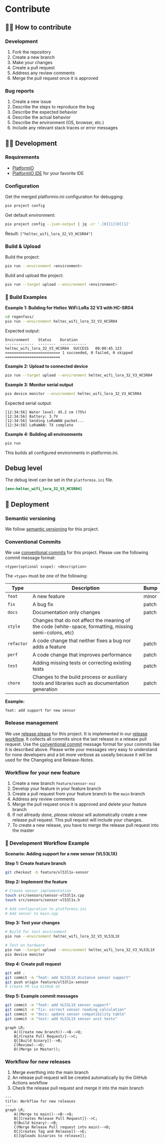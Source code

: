 # Contribute

## 👩‍💻 How to contribute

### Development

1. Fork the repository
2. Create a new branch
3. Make your changes
4. Create a pull request
5. Address any review comments
6. Merge the pull request once it is approved

### Bug reports

1. Create a new issue
2. Describe the steps to reproduce the bug
3. Describe the expected behavior
4. Describe the actual behavior
5. Describe the environment
(OS, browser, etc.)
6. Include any relevant stack traces or error messages

## 👷‍♀️ Development

### Requirements

* [PlatformIO](https://platformio.org/)
* [PlatformIO IDE](https://platformio.org/platformio-ide) for your favorite IDE

### Configuration

Get the merged platformio.ini configuration for debugging:

```bash
pio project config
```

Get default environment:

```bash
pio project config --json-output | jq -cr '.[0][1][0][1]'
```

Result: `["heltec_wifi_lora_32_V3_HCSR04"]`

### Build & Upload

Build the project:

```bash
pio run --environment <environment>
```

Build and upload the project:

```bash
pio run --target upload --environment <environment>
```

### 🔨 Build Examples

**Example 1: Building for Heltec WiFi LoRa 32 V3 with HC-SR04**
```bash
cd regenfass/
pio run --environment heltec_wifi_lora_32_V3_HCSR04
```

Expected output:
```
Environment    Status    Duration
-------------  --------  ------------
heltec_wifi_lora_32_V3_HCSR04  SUCCESS   00:00:45.123
========================= 1 succeeded, 0 failed, 0 skipped =========================
```

**Example 2: Upload to connected device**  
```bash
pio run --target upload --environment heltec_wifi_lora_32_V3_HCSR04
```

**Example 3: Monitor serial output**
```bash
pio device monitor --environment heltec_wifi_lora_32_V3_HCSR04
```

Expected serial output:
```
[12:34:56] Water level: 45.2 cm (75%)
[12:34:56] Battery: 3.7V
[12:34:56] Sending LoRaWAN packet...
[12:34:58] LoRaWAN: TX complete
```

**Example 4: Building all environments**
```bash
pio run
```

This builds all configured environments in platformio.ini.

## Debug level

The debug level can be set in the `platformio.ini` file.

```ini
[env:heltec_wifi_lora_32_V3_HCSR04]
```

## 🤖 Deployment

### Semantic versioning

We follow [semantic versioning](https://semver.org/) for this project.

### Conventional Commits

We use [conventional commits](https://www.conventionalcommits.org/en/v1.0.0/) for this project.
Please use the following commit message format:

```text
<type>[optional scope]: <description>
````

The `<type>` must be one of the following:

| Type | Description | Bump |
| --- | --- | --- |
| `feat` | A new feature | minor |
| `fix` | A bug fix | patch |
| `docs` | Documentation only changes | patch |
| `style` | Changes that do not affect the meaning of the code (white-space, formatting, missing semi-colons, etc)
| `refactor` | A code change that neither fixes a bug nor adds a feature | patch |
| `perf` | A code change that improves performance | patch |
| `test` | Adding missing tests or correcting existing tests | patch |
| `chore` | Changes to the build process or auxiliary tools and libraries such as documentation generation | patch |

**Example:**

```text
feat: add support for new sensor
```

### Release management

We use [release please](https://github.com/googleapis/release-please) for this project.
It is implemented in our [release workflow](.github/workflows/release.yml).
It collects all commits since the last release in a release pull request.
Use the [conventional commit](#conventional-commits) message format for your commits like it is described above.
Please write your messages very easy to understand for none developers and a bit more
verbose as useally because it will be used for the Changelog and Release-Notes.

### Workflow for your new feature

1. Create a new branch `feature/sensor-xvz`
2. Develop your feature in your feature branch
3. Create a pull request from your feature branch to the `main` branch
4. Address any review comments
5. Merge the pull request once it is approved and delete your feature branch
6. If not allready done, *please release* will automatically create a new release pull request. This pull request will include your changes.
7. To create a new release, you have to merge the release pull request into the master

### 🔄 Development Workflow Example

**Scenario: Adding support for a new sensor (VL53L1X)**

**Step 1: Create feature branch**
```bash
git checkout -b feature/vl53l1x-sensor
```

**Step 2: Implement the feature**
```bash
# Create sensor implementation
touch src/sensors/sensor-vl53l1x.cpp
touch src/sensors/sensor-vl53l1x.h

# Add configuration to platformio.ini
# Add sensor to main.cpp
```

**Step 3: Test your changes**
```bash
# Build for test environment
pio run --environment heltec_wifi_lora_32_V3_VL53L1X

# Test on hardware
pio run --target upload --environment heltec_wifi_lora_32_V3_VL53L1X
pio device monitor
```

**Step 4: Create pull request**
```bash
git add .
git commit -m "feat: add VL53L1X distance sensor support"
git push origin feature/vl53l1x-sensor
# Create PR via GitHub UI
```

**Step 5: Example commit messages**
```bash
git commit -m "feat: add VL53L1X sensor support"
git commit -m "fix: correct sensor reading calculation"  
git commit -m "docs: update sensor compatibility table"
git commit -m "test: add VL53L1X sensor unit tests"
```

```mermaid
graph LR;
    A((Create new branch))-->B-->Q;
    B[/Create Pull Request/]-->C;
    Q[[Build binary]]-->B;
    C(Review)-->D;
    D((Merge in Master));
```

### Workflow for new releases

1. Merge everthing into the main branch
2. An release pull request will be created automatically by the GitHub Actions workflow
3. Check the release pull request and merge it into the main branch

```mermaid
---
title: Workflow for new releases
---
graph LR;
    A((Merge to main))-->B-->Q;
    B[[Creates Release Pull Request]]-->C;
    Q(Build binary)-->B;
    C(Merge Release Pull request into main)-->D;
    D[[Creates Tag and Release]]-->E;
    E[[Uploads binaries to release]];
```
